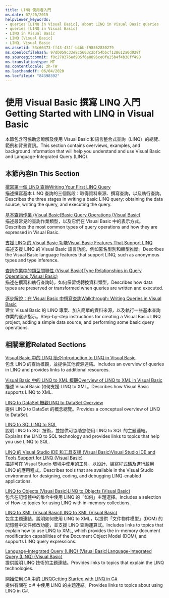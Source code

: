 ```yaml
---
title: LINQ 使用者入門
ms.date: 07/20/2015
helpviewer_keywords:
- queries [LINQ in Visual Basic], about LINQ in Visual Basic queries
- queries [LINQ in Visual Basic]
- LINQ in Visual Basic
- LINQ [Visual Basic]
- LINQ, Visual Basic
ms.assetid: 53c66373-ff43-431f-b4bb-f98362830279
ms.openlocfilehash: 97db059c33e8c5603c2bf54bbcf128612a0d028f
ms.sourcegitcommit: f8c270376ed905f6a8896ce0fe25b4f4b38ff498
ms.translationtype: MT
ms.contentlocale: zh-TW
ms.lasthandoff: 06/04/2020
ms.locfileid: "84398392"
---
```

# <a name="getting-started-with-linq-in-visual-basic"></a><span data-ttu-id="5cc27-102">使用 Visual Basic 撰寫 LINQ 入門</span><span class="sxs-lookup"><span data-stu-id="5cc27-102">Getting Started with LINQ in Visual Basic</span></span>
<span data-ttu-id="5cc27-103">本節包含可協助您瞭解及使用 Visual Basic 和語言整合式查詢（LINQ）的總覽、範例和背景資訊。</span><span class="sxs-lookup"><span data-stu-id="5cc27-103">This section contains overviews, examples, and background information that will help you understand and use Visual Basic and Language-Integrated Query (LINQ).</span></span>  
  
## <a name="in-this-section"></a><span data-ttu-id="5cc27-104">本節內容</span><span class="sxs-lookup"><span data-stu-id="5cc27-104">In This Section</span></span>  
 [<span data-ttu-id="5cc27-105">撰寫第一個 LINQ 查詢</span><span class="sxs-lookup"><span data-stu-id="5cc27-105">Writing Your First LINQ Query</span></span>](writing-your-first-linq-query.md)  
 <span data-ttu-id="5cc27-106">描述撰寫基本 LINQ 查詢的三個階段：取得資料來源、撰寫查詢，以及執行查詢。</span><span class="sxs-lookup"><span data-stu-id="5cc27-106">Describes the three stages in writing a basic LINQ query: obtaining the data source, writing the query, and executing the query.</span></span>  
  
 [<span data-ttu-id="5cc27-107">基本查詢作業 (Visual Basic)</span><span class="sxs-lookup"><span data-stu-id="5cc27-107">Basic Query Operations (Visual Basic)</span></span>](basic-query-operations.md)  
 <span data-ttu-id="5cc27-108">描述最常見的查詢作業類型，以及它們在 Visual Basic 中的表示方式。</span><span class="sxs-lookup"><span data-stu-id="5cc27-108">Describes the most common types of query operations and how they are expressed in Visual Basic.</span></span>  
  
 [<span data-ttu-id="5cc27-109">支援 LINQ 的 Visual Basic 功能</span><span class="sxs-lookup"><span data-stu-id="5cc27-109">Visual Basic Features That Support LINQ</span></span>](features-that-support-linq.md)  
 <span data-ttu-id="5cc27-110">描述支援 LINQ 的 Visual Basic 語言功能，例如匿名型別和類型推斷。</span><span class="sxs-lookup"><span data-stu-id="5cc27-110">Describes the Visual Basic language features that support LINQ, such as anonymous types and type inference.</span></span>  
  
 [<span data-ttu-id="5cc27-111">查詢作業中的類型關聯性 (Visual Basic)</span><span class="sxs-lookup"><span data-stu-id="5cc27-111">Type Relationships in Query Operations (Visual Basic)</span></span>](type-relationships-in-query-operations.md)  
 <span data-ttu-id="5cc27-112">描述在撰寫和執行查詢時，如何保留或轉換資料類型。</span><span class="sxs-lookup"><span data-stu-id="5cc27-112">Describes how data types are preserved or transformed when queries are written and executed.</span></span>  
  
 [<span data-ttu-id="5cc27-113">逐步解說：在 Visual Basic 中撰寫查詢</span><span class="sxs-lookup"><span data-stu-id="5cc27-113">Walkthrough: Writing Queries in Visual Basic</span></span>](walkthrough-writing-queries.md)  
 <span data-ttu-id="5cc27-114">建立 Visual Basic 的 LINQ 專案、加入簡單的資料來源，以及執行一些基本查詢作業的逐步指示。</span><span class="sxs-lookup"><span data-stu-id="5cc27-114">Step-by-step instructions for creating a Visual Basic LINQ project, adding a simple data source, and performing some basic query operations.</span></span>  
  
## <a name="related-sections"></a><span data-ttu-id="5cc27-115">相關章節</span><span class="sxs-lookup"><span data-stu-id="5cc27-115">Related Sections</span></span>  
 [<span data-ttu-id="5cc27-116">Visual Basic 中的 LINQ 簡介</span><span class="sxs-lookup"><span data-stu-id="5cc27-116">Introduction to LINQ in Visual Basic</span></span>](../../language-features/linq/introduction-to-linq.md)  
 <span data-ttu-id="5cc27-117">包含 LINQ 的查詢概觀，並提供其他資源連結。</span><span class="sxs-lookup"><span data-stu-id="5cc27-117">Includes an overview of queries in LINQ and provides links to additional resources.</span></span>  
  
 [<span data-ttu-id="5cc27-118">Visual Basic 中的 LINQ to XML 概觀</span><span class="sxs-lookup"><span data-stu-id="5cc27-118">Overview of LINQ to XML in Visual Basic</span></span>](../../language-features/xml/overview-of-linq-to-xml.md)  
 <span data-ttu-id="5cc27-119">描述 Visual Basic 如何支援 LINQ to XML。</span><span class="sxs-lookup"><span data-stu-id="5cc27-119">Describes how Visual Basic supports LINQ to XML.</span></span>  
  
 [<span data-ttu-id="5cc27-120">LINQ to DataSet 概觀</span><span class="sxs-lookup"><span data-stu-id="5cc27-120">LINQ to DataSet Overview</span></span>](../../../../framework/data/adonet/linq-to-dataset-overview.md)  
 <span data-ttu-id="5cc27-121">提供 LINQ to DataSet 的概念總覽。</span><span class="sxs-lookup"><span data-stu-id="5cc27-121">Provides a conceptual overview of LINQ to DataSet.</span></span>  
  
 [<span data-ttu-id="5cc27-122">LINQ to SQL</span><span class="sxs-lookup"><span data-stu-id="5cc27-122">LINQ to SQL</span></span>](../../../../framework/data/adonet/sql/linq/index.md)  
 <span data-ttu-id="5cc27-123">說明 LINQ to SQL 技術，並提供可協助您使用 LINQ to SQL 的主題連結。</span><span class="sxs-lookup"><span data-stu-id="5cc27-123">Explains the LINQ to SQL technology and provides links to topics that help you use LINQ to SQL.</span></span>  
  
 [<span data-ttu-id="5cc27-124">LINQ 的 Visual Studio IDE 和工具支援 (Visual Basic)</span><span class="sxs-lookup"><span data-stu-id="5cc27-124">Visual Studio IDE and Tools Support for LINQ (Visual Basic)</span></span>](visual-studio-ide-and-tools-support-for-linq.md)  
 <span data-ttu-id="5cc27-125">描述可在 Visual Studio 環境中使用的工具，以設計、編寫程式碼及進行啟用 LINQ 的應用程式。</span><span class="sxs-lookup"><span data-stu-id="5cc27-125">Describes tools that are available in the Visual Studio environment for designing, coding, and debugging LINQ-enabled applications.</span></span>  
  
 [<span data-ttu-id="5cc27-126">LINQ to Objects (Visual Basic)</span><span class="sxs-lookup"><span data-stu-id="5cc27-126">LINQ to Objects (Visual Basic)</span></span>](linq-to-objects.md)  
 <span data-ttu-id="5cc27-127">包含在記憶體中的集合中使用 LINQ 的「如何」主題選擇。</span><span class="sxs-lookup"><span data-stu-id="5cc27-127">Includes a selection of How-to topics for using LINQ with in-memory collections.</span></span>  
  
 [<span data-ttu-id="5cc27-128">LINQ to XML (Visual Basic)</span><span class="sxs-lookup"><span data-stu-id="5cc27-128">LINQ to XML (Visual Basic)</span></span>](linq-to-xml.md)  
 <span data-ttu-id="5cc27-129">包含主題連結，說明如何使用 LINQ to XML，以提供「文件物件模型」(DOM) 的記憶體中文件修改功能，並支援 LINQ 查詢運算式。</span><span class="sxs-lookup"><span data-stu-id="5cc27-129">Includes links to topics that explain how to use LINQ to XML, which provides the in-memory document modification capabilities of the Document Object Model (DOM), and supports LINQ query expressions.</span></span>  
  
 [<span data-ttu-id="5cc27-130">Language-Integrated Query (LINQ) (Visual Basic)</span><span class="sxs-lookup"><span data-stu-id="5cc27-130">Language-Integrated Query (LINQ) (Visual Basic)</span></span>](index.md)  
 <span data-ttu-id="5cc27-131">提供說明 LINQ 技術的主題連結。</span><span class="sxs-lookup"><span data-stu-id="5cc27-131">Provides links to topics that explain the LINQ technologies.</span></span>  
  
 [<span data-ttu-id="5cc27-132">開始使用 C# 中的 LINQ</span><span class="sxs-lookup"><span data-stu-id="5cc27-132">Getting Started with LINQ in C#</span></span>](../../../../csharp/programming-guide/concepts/linq/index.md)  
 <span data-ttu-id="5cc27-133">提供有關在 c # 中使用 LINQ 的主題連結。</span><span class="sxs-lookup"><span data-stu-id="5cc27-133">Provides links to topics about using LINQ in C#.</span></span>
